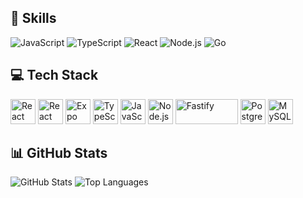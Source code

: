## 🚀 Skills

![JavaScript](https://img.shields.io/badge/JavaScript-F7DF1E?style=for-the-badge&logo=javascript&logoColor=black)
![TypeScript](https://img.shields.io/badge/TypeScript-3178C6?style=for-the-badge&logo=typescript&logoColor=white)
![React](https://img.shields.io/badge/React-61DAFB?style=for-the-badge&logo=react&logoColor=black)
![Node.js](https://img.shields.io/badge/Node.js-339933?style=for-the-badge&logo=node.js&logoColor=white)
![Go](https://img.shields.io/badge/Go-00ADD8?style=for-the-badge&logo=go&logoColor=white)

## 💻 Tech Stack

<p align="left">
  <!-- React -->
  <img src="https://cdn.jsdelivr.net/gh/devicons/devicon/icons/react/react-original.svg" width="40" height="40" alt="React"/>
  
  <!-- React Native (استفاده از همان React) -->
  <img src="https://cdn.jsdelivr.net/gh/devicons/devicon/icons/react/react-original.svg" width="40" height="40" alt="React Native"/>
  
  <!-- Expo -->
  <img src="https://raw.githubusercontent.com/expo/expo/main/.github/resources/logo.png" width="40" height="40" alt="Expo"/>
  
  <!-- TypeScript -->
  <img src="https://cdn.jsdelivr.net/gh/devicons/devicon/icons/typescript/typescript-original.svg" width="40" height="40" alt="TypeScript"/>
  
  <!-- JavaScript -->
  <img src="https://cdn.jsdelivr.net/gh/devicons/devicon/icons/javascript/javascript-original.svg" width="40" height="40" alt="JavaScript"/>
  
  <!-- Node.js -->
  <img src="https://cdn.jsdelivr.net/gh/devicons/devicon/icons/nodejs/nodejs-original.svg" width="40" height="40" alt="Node.js"/>
  
  <!-- Fastify -->
  <img src="https://www.fastify.io/images/fastify-logo-inverted.4e5f0e5b.svg" width="100" height="40" alt="Fastify"/>
  
  <!-- PostgreSQL -->
  <img src="https://cdn.jsdelivr.net/gh/devicons/devicon/icons/postgresql/postgresql-original.svg" width="40" height="40" alt="PostgreSQL"/>
  
  <!-- MySQL -->
  <img src="https://cdn.jsdelivr.net/gh/devicons/devicon/icons/mysql/mysql-original.svg" width="40" height="40" alt="MySQL"/>
</p>




## 📊 GitHub Stats
![GitHub Stats](https://github-readme-stats.vercel.app/api?username=HadiRasouli1&show_icons=true&theme=radical)
![Top Languages](https://github-readme-stats.vercel.app/api/top-langs/?username=HadiRasouli1&layout=compact&theme=radical)

